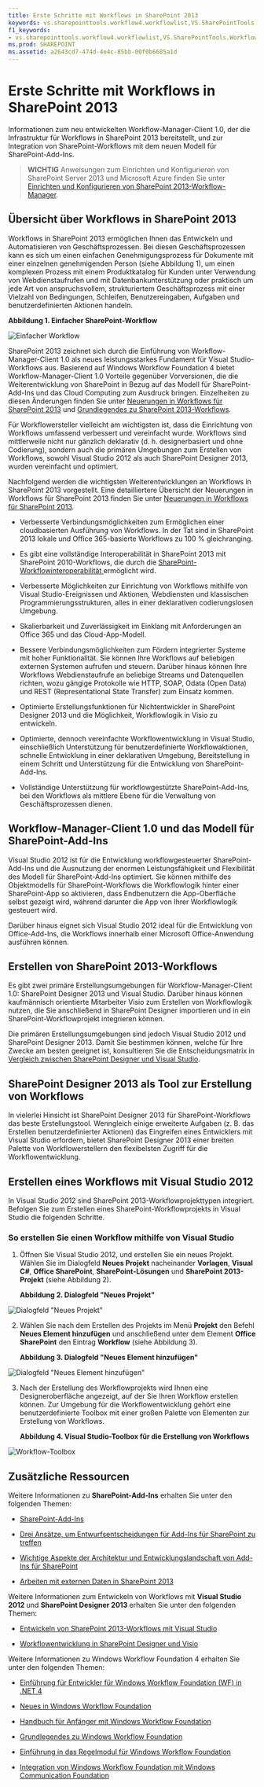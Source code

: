 ```yaml
---
title: Erste Schritte mit Workflows in SharePoint 2013
keywords: vs.sharepointtools.workflow4.workflowlist,VS.SharePointTools.Workflow4.WorkflowName
f1_keywords:
- vs.sharepointtools.workflow4.workflowlist,VS.SharePointTools.Workflow4.WorkflowName
ms.prod: SHAREPOINT
ms.assetid: a2643cd7-474d-4e4c-85bb-00f0b6685a1d
---
```



# Erste Schritte mit Workflows in SharePoint 2013
Informationen zum neu entwickelten Workflow-Manager-Client 1.0, der die Infrastruktur für Workflows in SharePoint 2013 bereitstellt, und zur Integration von SharePoint-Workflows mit dem neuen Modell für SharePoint-Add-Ins.
> **WICHTIG**
> Anweisungen zum Einrichten und Konfigurieren von SharePoint Server 2013 und Microsoft Azure finden Sie unter  [Einrichten und Konfigurieren von SharePoint 2013-Workflow-Manager](set-up-and-configure-sharepoint-2013-workflow-manager.md). 
  
    
    


## Übersicht über Workflows in SharePoint 2013
<a name="overview"> </a>

Workflows in SharePoint 2013 ermöglichen Ihnen das Entwickeln und Automatisieren von Geschäftsprozessen. Bei diesen Geschäftsprozessen kann es sich um einen einfachen Genehmigungsprozess für Dokumente mit einer einzelnen genehmigenden Person (siehe Abbildung 1), um einen komplexen Prozess mit einem Produktkatalog für Kunden unter Verwendung von Webdienstaufrufen und mit Datenbankunterstützung oder praktisch um jede Art von anspruchsvollem, strukturiertem Geschäftsprozess mit einer Vielzahl von Bedingungen, Schleifen, Benutzereingaben, Aufgaben und benutzerdefinierten Aktionen handeln.
  
    
    

**Abbildung 1. Einfacher SharePoint-Workflow**

  
    
    

  
    
    
![Einfacher Workflow](images/wfSimple.gif)
  
    
    

  
    
    
SharePoint 2013 zeichnet sich durch die Einführung von Workflow-Manager-Client 1.0 als neues leistungsstarkes Fundament für Visual Studio-Workflows aus. Basierend auf Windows Workflow Foundation 4 bietet Workflow-Manager-Client 1.0 Vorteile gegenüber Vorversionen, die die Weiterentwicklung von SharePoint in Bezug auf das Modell für SharePoint-Add-Ins und das Cloud Computing zum Ausdruck bringen. Einzelheiten zu diesen Änderungen finden Sie unter  [Neuerungen in Workflows für SharePoint 2013](what-s-new-in-workflows-for-sharepoint-2013.md) und [Grundlegendes zu SharePoint 2013-Workflows](sharepoint-2013-workflow-fundamentals.md).
  
    
    
Für Workflowersteller vielleicht am wichtigsten ist, dass die Einrichtung von Workflows umfassend verbessert und vereinfacht wurde. Workflows sind mittlerweile nicht nur gänzlich deklarativ (d. h. designerbasiert und ohne Codierung), sondern auch die primären Umgebungen zum Erstellen von Workflows, sowohl Visual Studio 2012 als auch SharePoint Designer 2013, wurden vereinfacht und optimiert.
  
    
    
Nachfolgend werden die wichtigsten Weiterentwicklungen an Workflows in SharePoint 2013 vorgestellt. Eine detailliertere Übersicht der Neuerungen in Workflows für SharePoint 2013 finden Sie unter  [Neuerungen in Workflows für SharePoint 2013](what-s-new-in-workflows-for-sharepoint-2013.md).
  
    
    

- Verbesserte Verbindungsmöglichkeiten zum Ermöglichen einer cloudbasierten Ausführung von Workflows. In der Tat sind in SharePoint 2013 lokale und Office 365-basierte Workflows zu 100 % gleichranging.
    
  
- Es gibt eine vollständige Interoperabilität in SharePoint 2013 mit SharePoint 2010-Workflows, die durch die  [SharePoint-Workflowinteroperabilität ](sharepoint-2013-workflow-fundamentals.md#bkm_InteropBridge) ermöglicht wird.
    
  
- Verbesserte Möglichkeiten zur Einrichtung von Workflows mithilfe von Visual Studio-Ereignissen und Aktionen, Webdiensten und klassischen Programmierungsstrukturen, alles in einer deklarativen codierungslosen Umgebung.
    
  
- Skalierbarkeit und Zuverlässigkeit im Einklang mit Anforderungen an Office 365 und das Cloud-App-Modell.
    
  
- Bessere Verbindungsmöglichkeiten zum Fördern integrierter Systeme mit hoher Funktionalität. Sie können Ihre Workflows auf beliebigen externen Systemen aufrufen und steuern. Darüber hinaus können Ihre Workflows Webdienstaufrufe an beliebige Streams und Datenquellen richten, wozu gängige Protokolle wie HTTP, SOAP, Odata (Open Data) und REST (Representational State Transfer) zum Einsatz kommen.
    
  
- Optimierte Erstellungsfunktionen für Nichtentwickler in SharePoint Designer 2013 und die Möglichkeit, Workflowlogik in Visio zu entwickeln.
    
  
- Optimierte, dennoch vereinfachte Workflowentwicklung in Visual Studio, einschließlich Unterstützung für benutzerdefinierte Workflowaktionen, schnelle Entwicklung in einer deklarativen Umgebung, Bereitstellung in einem Schritt und Unterstützung für die Entwicklung von SharePoint-Add-Ins.
    
  
- Vollständige Unterstützung für workflowgestützte SharePoint-Add-Ins, bei den Workflows als mittlere Ebene für die Verwaltung von Geschäftsprozessen dienen.
    
  

## Workflow-Manager-Client 1.0 und das Modell für SharePoint-Add-Ins
<a name="bm_appModel"> </a>

Visual Studio 2012 ist für die Entwicklung workflowgesteuerter SharePoint-Add-Ins und die Ausnutzung der enormen Leistungsfähigkeit und Flexibilität des Modell für SharePoint-Add-Ins optimiert. Sie können mithilfe des Objektmodells für SharePoint-Workflows die Workflowlogik hinter einer SharePoint-App so aktivieren, dass Endbenutzern die App-Oberfläche selbst gezeigt wird, während darunter die App von Ihrer Workflowlogik gesteuert wird.
  
    
    
Darüber hinaus eignet sich Visual Studio 2012 ideal für die Entwicklung von Office-Add-Ins, die Workflows innerhalb einer Microsoft Office-Anwendung ausführen können.
  
    
    

## Erstellen von SharePoint 2013-Workflows
<a name="bm_authoringwf"> </a>

Es gibt zwei primäre Erstellungsumgebungen für Workflow-Manager-Client 1.0: SharePoint Designer 2013 und Visual Studio. Darüber hinaus können kaufmännisch orientierte Mitarbeiter Visio zum Erstellen von Workflowlogik nutzen, die Sie anschließend in SharePoint Designer importieren und in ein SharePoint-Workflowprojekt integrieren können.
  
    
    
Die primären Erstellungsumgebungen sind jedoch Visual Studio 2012 und SharePoint Designer 2013. Damit Sie bestimmen können, welche für Ihre Zwecke am besten geeignet ist, konsultieren Sie die Entscheidungsmatrix in  [Vergleich zwischen SharePoint Designer und Visual Studio](develop-sharepoint-2013-workflows-using-visual-studio.md#bkm_Comparing).
  
    
    

## SharePoint Designer 2013 als Tool zur Erstellung von Workflows
<a name="bm_spd"> </a>

In vielerlei Hinsicht ist SharePoint Designer 2013 für SharePoint-Workflows das beste Erstellungstool. Wenngleich einige erweiterte Aufgaben (z. B. das Erstellen benutzerdefinierter Aktionen) das Eingreifen eines Entwicklers mit Visual Studio erfordern, bietet SharePoint Designer 2013 einer breiten Palette von Workflowerstellern den flexibelsten Zugriff für die Workflowentwicklung.
  
    
    

## Erstellen eines Workflows mit Visual Studio 2012
<a name="create"> </a>

In Visual Studio 2012 sind SharePoint 2013-Workflowprojekttypen integriert. Befolgen Sie zum Erstellen eines SharePoint-Workflowprojekts in Visual Studio die folgenden Schritte.
  
    
    

### So erstellen Sie einen Workflow mithilfe von Visual Studio


1. Öffnen Sie Visual Studio 2012, und erstellen Sie ein neues Projekt. Wählen Sie im Dialogfeld **Neues Projekt** nacheinander **Vorlagen**, **Visual C#**, **Office SharePoint**, **SharePoint-Lösungen** und **SharePoint 2013-Projekt** (siehe Abbildung 2).
    
   **Abbildung 2. Dialogfeld "Neues Projekt"**

  

![Dialogfeld "Neues Projekt"](images/wfNewProject_b2.png)
  

  

  
2. Wählen Sie nach dem Erstellen des Projekts im Menü **Projekt** den Befehl **Neues Element hinzufügen** und anschließend unter dem Element **Office SharePoint** den Eintrag **Workflow** (siehe Abbildung 3).
    
   **Abbildung 3. Dialogfeld "Neues Element hinzufügen"**

  

![Dialogfeld "Neues Element hinzufügen"](images/wfAddNewItemDialog_b2.png)
  

  

  
3. Nach der Erstellung des Workflowprojekts wird Ihnen eine Designeroberfläche angezeigt, auf der Sie Ihren Workflow erstellen können. Zur Umgebung für die Workflowentwicklung gehört eine benutzerdefinierte Toolbox mit einer großen Palette von Elementen zur Erstellung von Workflows.
    
   **Abbildung 4. Visual Studio-Toolbox für die Erstellung von Workflows**

  

![Workflow-Toolbox](images/wfToolbox_b2.png)
  

  

  

## Zusätzliche Ressourcen
<a name="information"> </a>

Weitere Informationen zu **SharePoint-Add-Ins** erhalten Sie unter den folgenden Themen:
  
    
    

-  [SharePoint-Add-Ins](http://msdn.microsoft.com/library/cd1eda9e-8e54-4223-93a9-a6ea0d18df70%28Office.15%29.aspx)
    
  
-  [Drei Ansätze, um Entwurfsentscheidungen für Add-Ins für SharePoint zu treffen](http://msdn.microsoft.com/library/0942fdce-3227-496a-8873-399fc1dbb72c%28Office.15%29.aspx)
    
  
-  [Wichtige Aspekte der Architektur und Entwicklungslandschaft von Add-Ins für SharePoint](http://msdn.microsoft.com/library/ae96572b-8f06-4fd3-854f-fc312f7f2d88%28Office.15%29.aspx)
    
  
-  [Arbeiten mit externen Daten in SharePoint 2013](http://msdn.microsoft.com/library/1534a5f4-1d83-45b4-9714-3a1995677d85%28Office.15%29.aspx)
    
  
Weitere Informationen zum Entwickeln von Workflows mit **Visual Studio 2012** und **SharePoint Designer 2013** erhalten Sie unter den folgenden Themen:
  
    
    

-  [Entwickeln von SharePoint 2013-Workflows mit Visual Studio](develop-sharepoint-2013-workflows-using-visual-studio.md)
    
  
-  [Workflowentwicklung in SharePoint Designer und Visio](workflow-development-in-sharepoint-designer-and-visio.md)
    
  
Weitere Informationen zu Windows Workflow Foundation 4 erhalten Sie unter den folgenden Themen: 
  
    
    

-  [Einführung für Entwickler für Windows Workflow Foundation (WF) in .NET 4](http://msdn.microsoft.com/de-de/library/ee342461.aspx)
    
  
-  [Neues in Windows Workflow Foundation](http://msdn.microsoft.com/de-de/library/dd489410%28v=vs.110%29.aspx)
    
  
-  [Handbuch für Anfänger mit Windows Workflow Foundation](http://msdn.microsoft.com/de-de/netframework/first-steps-with-wf.aspx)
    
  
-  [Grundlegendes zu Windows Workflow Foundation](http://msdn.microsoft.com/de-de/library/dd851337.aspx)
    
  
-  [Einführung in das Regelmodul für Windows Workflow Foundation](http://msdn.microsoft.com/de-de/library/dd554919.aspx)
    
  
-  [Integration von Windows Workflow Foundation mit Windows Communication Foundation](http://msdn.microsoft.com/de-de/library/cc626077.aspx)
    
  

